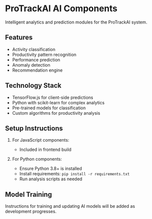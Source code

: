 # ProTrackAI AI Components

Intelligent analytics and prediction modules for the ProTrackAI system.

## Features

- Activity classification
- Productivity pattern recognition
- Performance prediction
- Anomaly detection
- Recommendation engine

## Technology Stack

- TensorFlow.js for client-side predictions
- Python with scikit-learn for complex analytics
- Pre-trained models for classification
- Custom algorithms for productivity analysis

## Setup Instructions

1. For JavaScript components:
   - Included in frontend build
   
2. For Python components:
   - Ensure Python 3.8+ is installed
   - Install requirements: `pip install -r requirements.txt`
   - Run analysis scripts as needed

## Model Training

Instructions for training and updating AI models will be added as development progresses.
